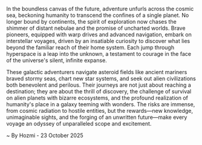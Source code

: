 
In the boundless canvas of the future, adventure unfurls across the cosmic sea, beckoning humanity to transcend the confines of a single planet. No longer bound by continents, the spirit of exploration now chases the shimmer of distant nebulae and the promise of uncharted worlds. Brave pioneers, equipped with warp drives and advanced navigation, embark on interstellar voyages, driven by an insatiable curiosity to discover what lies beyond the familiar reach of their home system. Each jump through hyperspace is a leap into the unknown, a testament to courage in the face of the universe's silent, infinite expanse.

These galactic adventurers navigate asteroid fields like ancient mariners braved stormy seas, chart new star systems, and seek out alien civilizations both benevolent and perilous. Their journeys are not just about reaching a destination; they are about the thrill of discovery, the challenge of survival on alien planets with bizarre ecosystems, and the profound realization of humanity's place in a galaxy teeming with wonders. The risks are immense, from cosmic radiation to hostile entities, but the rewards—new knowledge, unimaginable sights, and the forging of an unwritten future—make every voyage an odyssey of unparalleled scope and excitement.

~ By Hozmi - 23 October 2025
